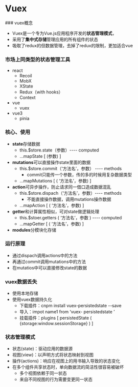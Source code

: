 <h1>Vuex</h1>
### vuex概念

- Vuex是一个专为Vue.js应用程序开发的**状态管理模式**，
- 采用了**集中式存储**管理应用的所有组件的状态
- 吸取了redux的但数据管理，去掉了redux的限制，更加适合vue



### 市场上同类型的状态管理工具

- react
  - Recoil
  - MobX
  - XState
  - Redux（with hooks）
  - Context
- vue
  - vuex
- vue3
  - pinia



### 核心、使用

- **state**存储数据
  - this.$store.state（参数）---- computed
  -  ...mapState [ (参数) ] 
- **mutations**可以直接操作state里面的数据
  - this.$store.commit（‘方法名’，参数） ---- methods
    - commit只能传一个参数，传的多的时候用复杂数据类型
  - ...mapMutations [ ( ‘方法名’，参数) ]
- **action**可异步操作，防止请求同一借口造成数据混乱
  - this.$store.dispach（‘方法名’，参数）---- methods
    - 不能直接操作数据，调用mutations操作数据
  - ...mapAction [ ( ‘方法名’，参数) ]
- **getter**和计算属性相似，可对state做逻辑处理
  - this.$stoer.getters ( ‘方法名’，参数 )  ---- computed
  - ...mapGetter [ ( ‘方法名’，参数) ]
- **modules**分模块化存储



### 运行原理

- 通过dispach调用actions中的方法
- 再通过commit调用mutations中的方法
- 在mutatios中可以直接修改state的数据



### vuex数据丢失

- 使用本地存储
- 使用vuex数据持久化
  - 下载插件：cnpm install vuex-persistedstate --save
  - 导入：impot name1 from ‘vuex- persistedstate ’
  - 挂载插件：plugins [ persistedState ( {storage:window.sessionStorage} ) ]



### 状态管理模式

- 状态(state)：驱动应用的数据源
- 视图(view)：以声明方式将状态映射到视图
- 操作(actions)：响应在视图上的用书输入导致的状态变化
- 在多个组件共享状态时，单向数据流的简洁性很容易被破坏
  - 多个视图依赖于同一状态
  - 来自不同视图的行为需要变更同一状态